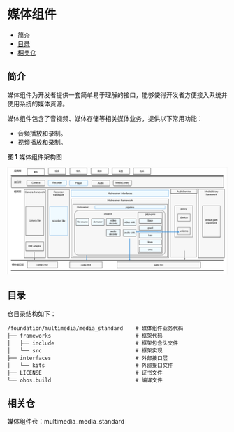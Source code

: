 # 媒体组件<a name="ZH-CN_TOPIC_0000001147574647"></a>

-   [简介](#section1158716411637)
-   [目录](#section161941989596)
-   [相关仓](#section1533973044317)

## 简介<a name="section1158716411637"></a>

媒体组件为开发者提供一套简单易于理解的接口，能够使得开发者方便接入系统并使用系统的媒体资源。

媒体组件包含了音视频、媒体存储等相关媒体业务，提供以下常用功能：

-   音频播放和录制。
-   视频播放和录制。

**图 1**  媒体组件架构图<a name="fig99659301300"></a>  


![](figures/zh-cn_image_0000001105973932.png)

## 目录<a name="section161941989596"></a>

仓目录结构如下：

```
/foundation/multimedia/media_standard    # 媒体组件业务代码
├── frameworks                           # 框架代码
│   ├── include                          # 框架包含头文件
│   └── src                              # 框架实现
├── interfaces                           # 外部接口层
│   └── kits                             # 外部接口文件
├── LICENSE                              # 证书文件
└── ohos.build                           # 编译文件
```

## 相关仓<a name="section1533973044317"></a>

媒体组件仓：multimedia\_media\_standard

